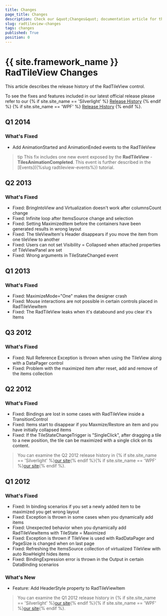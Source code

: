```yaml
---
title: Changes
page_title: Changes
description: Check our &quot;Changes&quot; documentation article for the RadTileView {{ site.framework_name }} control.
slug: radtileview-changes
tags: changes
published: True
position: 0
---
```


# {{ site.framework_name }} RadTileView Changes

This article describes the release history of the RadTileView control.

To see the fixes and features included in our latest official release please refer to our {% if site.site_name == 'Silverlight' %} [Release History](http://www.telerik.com/support/whats-new/silverlight/release-history) {% endif %} {% if site.site_name == 'WPF' %} [Release History](http://www.telerik.com/support/whats-new/wpf/release-history) {% endif %}.


## Q1 2014
### What's Fixed

* Add AnimationStarted and AnimationEnded events to the RadTileView

>tip This fix includes one new event exposed by the __RadTileView__ - __TilesAnimationCompleted__. This event is further described in the [Events]({%slug radtileview-events%}) tutorial.				  

## Q2 2013
### What's Fixed

* Fixed: BringIntoView and Virtualization doesn't work after columnsCount change 
* Fixed: Infinite loop after ItemsSource change and selection 
* Fixed: Setting MaximizedItem before the containers have been generated results in wrong layout
* Fixed: The tileViewItem's Header disappears if you move the item from one tileView to another
* Fixed: Users can not set Visibility = Collapsed when attached properties of TileViewPanel are set 
* Fixed: Wrong arguments in TileStateChanged event

## Q1 2013
### What's Fixed

* Fixed: MaximizeMode="One" makes the designer crash
* Fixed: Mouse interactions are not possible in certain controls placed in RadTileViewItem
* Fixed: The RadTileView leaks when it's databound and you clear it's Items

## Q3 2012
### What's Fixed

* Fixed: Null Reference Exception is thrown when using the TileView along with a DataPager control
* Fixed: Problem with the maximized item after reset, add and remove of the items collection

## Q2 2012
### What's Fixed

* Fixed: Bindings are lost in some cases with RadTileView inside a TransitionControl 
* Fixed: Items start to disappear if you Maxmize/Restore an item and you have initially collapsed items
* Fixed: If the TileStateChangeTrigger is "SingleClick", after dragging a tile to a new position, the tile can be maximized with a single click on its content. 

> You can examine the Q2 2012 release history in {% if site.site_name == 'Silverlight' %}[our site](http://www.telerik.com/products/silverlight/whats-new/release_notes/q2-2012-version-2012-2-607.aspx){% endif %}{% if site.site_name == 'WPF' %}[our site](http://www.telerik.com/products/wpf/whats-new/release-history/q2-2012-version-2012-2-607-2457892840.aspx){% endif %}.			  

## Q1 2012
### What's Fixed

* Fixed: In binding scenarios if you set a newly added item to be maximized you get wrong layout 
* Fixed: Exception is thrown in some cases when you dynamically add items
* Fixed: Unexpected behavior when you dynamically add RadTileViewItems with TileState = Maximized
* Fixed: Exception is thrown if TileView is used with RadDataPager and PageSize is changed when on last page
* Fixed: Refreshing the ItemsSource collection of virtualized TileView with auto RowHeight hides items
* Fixed: BindingExpression error is thrown in the Output in certain DataBinding scenarios

### What's New
* Feature: Add HeaderStyle property to RadTileViewItem

> You can examine the Q1 2012 release history in {% if site.site_name == 'Silverlight' %}[our site](http://www.telerik.com/products/silverlight/whats-new/release_notes/q1-2012-version-2012-1-215-271395503.aspx){% endif %}{% if site.site_name == 'WPF' %}[our site](http://www.telerik.com/products/wpf/whats-new/release-history/q1-2012-version-2012-1-215-1506305735.aspx){% endif %}.